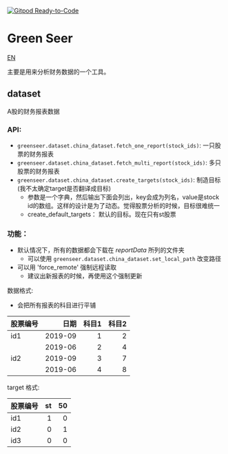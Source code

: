 [![Gitpod Ready-to-Code](https://img.shields.io/badge/Gitpod-Ready--to--Code-blue?logo=gitpod)](https://gitpod.io/#https://github.com/chandlersong/greenseer) 

# Green Seer

[EN](README_en.md)

主要是用来分析财务数据的一个工具。

## dataset

A股的财务报表数据

### API:

- `greenseer.dataset.china_dataset.fetch_one_report(stock_ids)`: 一只股票的财务报表
- `greenseer.dataset.china_dataset.fetch_multi_report(stock_ids)`: 多只股票的财务报表
- `greenseer.dataset.china_dataset.create_targets(stock_ids)`: 制造目标(我不太确定target是否翻译成目标)
    - 参数是一个字典，然后输出下面会列出，key会成为列名，value是stock id的数组。这样的设计是为了动态。觉得股票分析的时候，目标很难统一
    - create_default_targets： 默认的目标。现在只有st股票
    
### 功能：

- 默认情况下，所有的数据都会下载在 *reportData* 所列的文件夹
    - 可以使用 `greenseer.dataset.china_dataset.set_local_path` 改变路径
- 可以用 'force_remote' 强制远程读取
    - 建议出新报表的时候，再使用这个强制更新

数据格式:

- 会把所有报表的科目进行平铺

| 股票编号 | 日期 | 科目1 |  科目2|
| :-----| ----:    | ----:   | ----:    |
| id1   | 2019-09  |   1     |   2      |
|       | 2019-06  | 2       |   4      |
| id2   | 2019-09  | 3       |   7      |
|       | 2019-06  | 4       |   8      |


target 格式:

| 股票编号 | st |  50|
| :-----| ----:   | ----:    |
| id1   |   1     |   0      |
| id2   |   0     |   1      |
| id3   |   0     |   0      |